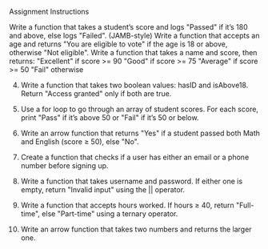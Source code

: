 Assignment Instructions

Write a function that takes a student’s score and logs "Passed" if it’s 180 and above, else logs "Failed". (JAMB-style)
Write a function that accepts an age and returns "You are eligible to vote" if the age is 18 or above, otherwise "Not eligible".
Write a function that takes a name and score, then returns:
"Excellent" if score >= 90
"Good" if score >= 75
"Average" if score >= 50
"Fail" otherwise


4. Write a function that takes two boolean values: hasID and isAbove18. Return "Access granted" only if both are true.

5. Use a for loop to go through an array of student scores. For each score, print "Pass" if it’s above 50 or "Fail" if it’s 50 or below.

6. Write an arrow function that returns "Yes" if a student passed both Math and English (score ≥ 50), else "No".

7. Create a function that checks if a user has either an email or a phone number before signing up.

8. Write a function that takes username and password. If either one is empty, return "Invalid input" using the || operator.

9. Write a function that accepts hours worked. If hours ≥ 40, return "Full-time", else "Part-time" using a ternary operator.

10. Write an arrow function that takes two numbers and returns the larger one.

